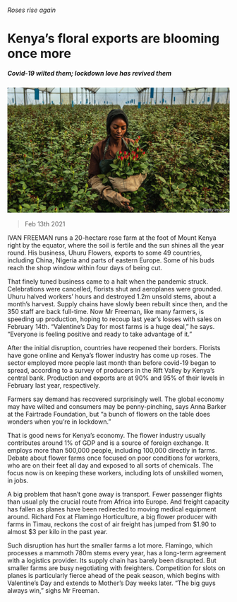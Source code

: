###### Roses rise again

# Kenya’s floral exports are blooming once more 

##### Covid-19 wilted them; lockdown love has revived them 

![image](images/20210213_MAP001_1.jpg) 

> Feb 13th 2021 


IVAN FREEMAN runs a 20-hectare rose farm at the foot of Mount Kenya right by the equator, where the soil is fertile and the sun shines all the year round. His business, Uhuru Flowers, exports to some 49 countries, including China, Nigeria and parts of eastern Europe. Some of his buds reach the shop window within four days of being cut.


That finely tuned business came to a halt when the pandemic struck. Celebrations were cancelled, florists shut and aeroplanes were grounded. Uhuru halved workers’ hours and destroyed 1.2m unsold stems, about a month’s harvest. Supply chains have slowly been rebuilt since then, and the 350 staff are back full-time. Now Mr Freeman, like many farmers, is speeding up production, hoping to recoup last year’s losses with sales on February 14th. “Valentine’s Day for most farms is a huge deal,” he says. “Everyone is feeling positive and ready to take advantage of it.”



After the initial disruption, countries have reopened their borders. Florists have gone online and Kenya’s flower industry has come up roses. The sector employed more people last month than before covid-19 began to spread, according to a survey of producers in the Rift Valley by Kenya’s central bank. Production and exports are at 90% and 95% of their levels in February last year, respectively.


Farmers say demand has recovered surprisingly well. The global economy may have wilted and consumers may be penny-pinching, says Anna Barker at the Fairtrade Foundation, but “a bunch of flowers on the table does wonders when you’re in lockdown.”


That is good news for Kenya’s economy. The flower industry usually contributes around 1% of GDP and is a source of foreign exchange. It employs more than 500,000 people, including 100,000 directly in farms. Debate about flower farms once focused on poor conditions for workers, who are on their feet all day and exposed to all sorts of chemicals. The focus now is on keeping these workers, including lots of unskilled women, in jobs.


A big problem that hasn’t gone away is transport. Fewer passenger flights than usual ply the crucial route from Africa into Europe. And freight capacity has fallen as planes have been redirected to moving medical equipment around. Richard Fox at Flamingo Horticulture, a big flower producer with farms in Timau, reckons the cost of air freight has jumped from $1.90 to almost $3 per kilo in the past year.


Such disruption has hurt the smaller farms a lot more. Flamingo, which processes a mammoth 780m stems every year, has a long-term agreement with a logistics provider. Its supply chain has barely been disrupted. But smaller farms are busy negotiating with freighters. Competition for slots on planes is particularly fierce ahead of the peak season, which begins with Valentine’s Day and extends to Mother’s Day weeks later. “The big guys always win,” sighs Mr Freeman.

